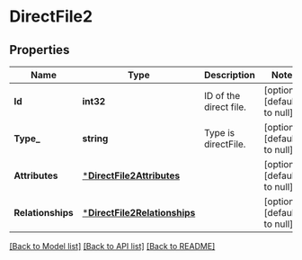 # DirectFile2

## Properties
Name | Type | Description | Notes
------------ | ------------- | ------------- | -------------
**Id** | **int32** | ID of the direct file. | [optional] [default to null]
**Type_** | **string** | Type is directFile.  | [optional] [default to null]
**Attributes** | [***DirectFile2Attributes**](DirectFile_2_attributes.md) |  | [optional] [default to null]
**Relationships** | [***DirectFile2Relationships**](DirectFile_2_relationships.md) |  | [optional] [default to null]

[[Back to Model list]](../README.md#documentation-for-models) [[Back to API list]](../README.md#documentation-for-api-endpoints) [[Back to README]](../README.md)

